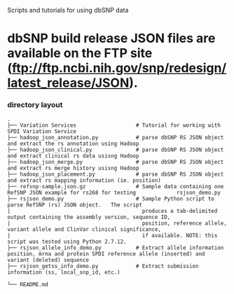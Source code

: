 Scripts and tutorials for using dbSNP data

dbSNP build release JSON files are available on the FTP site (ftp://ftp.ncbi.nih.gov/snp/redesign/latest_release/JSON). 
============================

### directory layout

    .
    ├── Variation Services                   # Tutorial for working with SPDI Variation Service
    ├── hadoop_json_annotation.py            # parse dbSNP RS JSON object and extract the rs annotation using Hadoop
    ├── hadoop_json_clinical.py              # parse dbSNP RS JSON object and extract clinical rs data usisng Hadoop
    ├── hadoop_json_merge.py                 # parse dbSNP RS JSON object and extract rs merge history usisng Hadoop
    ├── hadoop_json_placement.py             # parse dbSNP RS JSON object and extract rs mapping information (ie. position)
    ├── refsnp-sample.json.gz                # Sample data containing one RefSNP JSON example for rs268 for testing             rsjson_demo.py  
    ├── rsjson_demo.py                       # Sample Python script to parse RefSNP (rs) JSON object.   The script
    |                                          produces a tab-delimited output containing the assembly version, sequence ID, 
    |                                          position, reference allele, variant allele and ClinVar clinical significance, 
    |                                          if available. NOTE: this script was tested using Python 2.7.12.
    ├── rsjson_allele_info_demo.py           # Extract allele information  position, mrna and protein SPDI reference allele (inserted) and variant (deleted) sequence
    ├── rsjson_getss_info_demo.py            # Extract submission information (ss, local_snp_id, etc.)

    └── README.md
